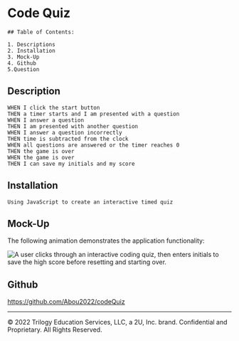 # Code Quiz

    ## Table of Contents:

    1. Descriptions
    2. Installation
    3. Mock-Up
    4. Github
    5.Question

## Description

```
WHEN I click the start button
THEN a timer starts and I am presented with a question
WHEN I answer a question
THEN I am presented with another question
WHEN I answer a question incorrectly
THEN time is subtracted from the clock
WHEN all questions are answered or the timer reaches 0
THEN the game is over
WHEN the game is over
THEN I can save my initials and my score
```

## Installation

```
Using JavaScript to create an interactive timed quiz
```

## Mock-Up

The following animation demonstrates the application functionality:

![A user clicks through an interactive coding quiz, then enters initials to save the high score before resetting and starting over.](./Assets/04-web-apis-homework-demo.gif)

## Github

https://github.com/Abou2022/codeQuiz

---

© 2022 Trilogy Education Services, LLC, a 2U, Inc. brand. Confidential and Proprietary. All Rights Reserved.
